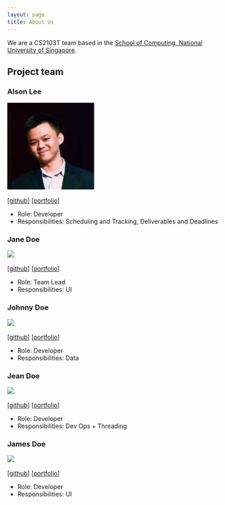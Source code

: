 ```yaml
---
layout: page
title: About Us
---
```


We are a CS2103T team based in the [School of Computing, National University of Singapore](https://www.comp.nus.edu.sg). 

## Project team

### Alson Lee

<img src="images/alsonleej.png" width="200px">

[[github](https://github.com/alsonleej)]
[[portfolio](https://alson-portfolio.vercel.app/)]

* Role: Developer
* Responsibilities: Scheduling and Tracking, Deliverables and Deadlines

### Jane Doe

<img src="images/johndoe.png" width="200px">

[[github](http://github.com/johndoe)]
[[portfolio](team/johndoe.md)]

* Role: Team Lead
* Responsibilities: UI

### Johnny Doe

<img src="images/johndoe.png" width="200px">

[[github](http://github.com/johndoe)] [[portfolio](team/johndoe.md)]

* Role: Developer
* Responsibilities: Data

### Jean Doe

<img src="images/johndoe.png" width="200px">

[[github](http://github.com/johndoe)]
[[portfolio](team/johndoe.md)]

* Role: Developer
* Responsibilities: Dev Ops + Threading

### James Doe

<img src="images/johndoe.png" width="200px">

[[github](http://github.com/johndoe)]
[[portfolio](team/johndoe.md)]

* Role: Developer
* Responsibilities: UI
